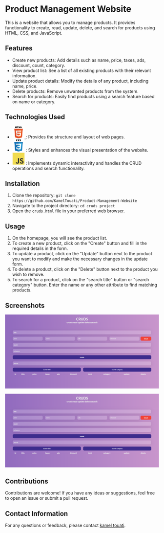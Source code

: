 # Product Management Website

This is a website that allows you to manage products. It provides functionality to create, read, update, delete, and search for products using HTML, CSS, and JavaScript.

## Features

- Create new products: Add details such as name, price, taxes, ads, discount, count, category.
- View product list: See a list of all existing products with their relevant information.
- Update product details: Modify the details of any product, including name, price.
- Delete products: Remove unwanted products from the system.
- Search for products: Easily find products using a search feature based on name or category.

## Technologies Used

- <a href="https://www.w3.org/html/" target="_blank" rel="noreferrer"> <img src="https://raw.githubusercontent.com/devicons/devicon/master/icons/html5/html5-original-wordmark.svg" alt="html5" width="40" height="40"/> </a> : Provides the structure and layout of web pages.
- <a href="https://www.w3schools.com/css/" target="_blank" rel="noreferrer"> <img src="https://raw.githubusercontent.com/devicons/devicon/master/icons/css3/css3-original-wordmark.svg" alt="css3" width="40" height="40"/></a> : Styles and enhances the visual presentation of the website.
- <a href="https://developer.mozilla.org/en-US/docs/Web/JavaScript" target="_blank" rel="noreferrer"> <img src="https://raw.githubusercontent.com/devicons/devicon/master/icons/javascript/javascript-original.svg" alt="javascript" width="40" height="40"/></a> : Implements dynamic interactivity and handles the CRUD operations and search functionality.

## Installation

1. Clone the repository: `git clone https://github.com/KamelTouati/Product-Management-Website`
2. Navigate to the project directory: `cd cruds project`
3. Open the `cruds.html` file in your preferred web browser.

## Usage

1. On the homepage, you will see the product list.
2. To create a new product, click on the "Create" button and fill in the required details in the form.
3. To update a product, click on the "Update" button next to the product you want to modify and make the necessary changes in the update form.
4. To delete a product, click on the "Delete" button next to the product you wish to remove.
5. To search for a product, click on the "search title" button or "search category" button. Enter the name or any other attribute to find matching products.

## Screenshots

![website interface0](screenshots/0.PNG)

![website interface1](screenshots/0.PNG)

## Contributions

Contributions are welcome! If you have any ideas or suggestions, feel free to open an issue or submit a pull request.

## Contact Information

For any questions or feedback, please contact [kamel touati](mailto:kameltouati19.work@gmail.com).
